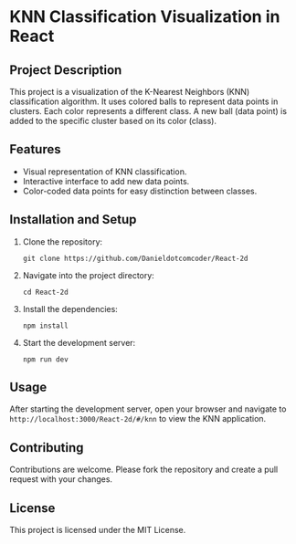 # KNN Classification Visualization in React

## Project Description

This project is a visualization of the K-Nearest Neighbors (KNN) classification algorithm. It uses colored balls to represent data points in clusters. Each color represents a different class. A new ball (data point) is added to the specific cluster based on its color (class).

## Features

- Visual representation of KNN classification.
- Interactive interface to add new data points.
- Color-coded data points for easy distinction between classes.

## Installation and Setup

1. Clone the repository:
    ```
    git clone https://github.com/Danieldotcomcoder/React-2d
    ```

2. Navigate into the project directory:
    ```
    cd React-2d
    ```

3. Install the dependencies:
    ```
    npm install
    ```

4. Start the development server:
    ```
    npm run dev
    ```

## Usage

After starting the development server, open your browser and navigate to `http://localhost:3000/React-2d/#/knn` to view the 
KNN application.

## Contributing

Contributions are welcome. Please fork the repository and create a pull request with your changes.

## License

This project is licensed under the MIT License.